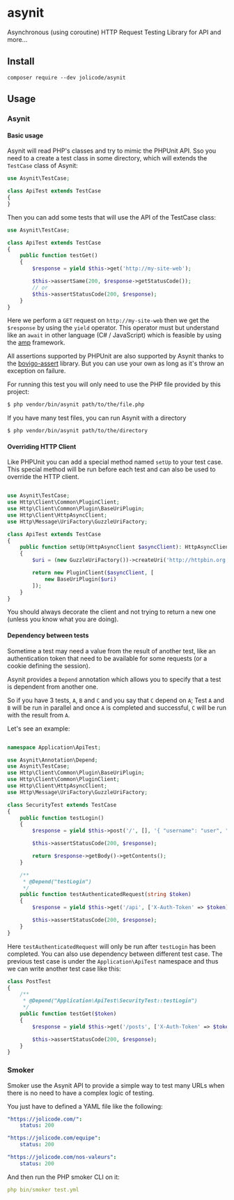 # asynit

Asynchronous (using coroutine) HTTP Request Testing Library for API and more...

## Install

```
composer require --dev jolicode/asynit
```

## Usage

### Asynit

#### Basic usage

Asynit will read PHP's classes and try to mimic the PHPUnit API. Sso you need
to a create a test class in some directory, which will extends the `TestCase`
class of Asynit:

```php
use Asynit\TestCase;

class ApiTest extends TestCase
{
}
```

Then you can add some tests that will use the API of the TestCase class:

```php
use Asynit\TestCase;

class ApiTest extends TestCase
{
    public function testGet()
    {
        $response = yield $this->get('http://my-site-web');

        $this->assertSame(200, $response->getStatusCode());
        // or
        $this->assertStatusCode(200, $response);
    }
}
```

Here we perform a `GET` request on `http://my-site-web` then we get the
`$response` by using the `yield` operator. This operator must but understand
like an `await` in other language (C# / JavaScript) which is feasible by using
the [amp](https://github.com/amphp/amp) framework.

All assertions supported by PHPUnit are also supported by Asynit thanks to the
[bovigo-assert](https://github.com/mikey179/bovigo-assert) library.
But you can use your own as long as it's throw an exception on failure.


For running this test you will only need to use the PHP file provided by this
project:

```bash
$ php vendor/bin/asynit path/to/the/file.php
```

If you have many test files, you can run Asynit with a directory

```bash
$ php vendor/bin/asynit path/to/the/directory
```

#### Overriding HTTP Client

Like PHPUnit you can add a special method named `setUp` to your test case. This
special method will be run before each test and can also be used to override the
HTTP client.

```php

use Asynit\TestCase;
use Http\Client\Common\PluginClient;
use Http\Client\Common\Plugin\BaseUriPlugin;
use Http\Client\HttpAsyncClient;
use Http\Message\UriFactory\GuzzleUriFactory;

class ApiTest extends TestCase
{
    public function setUp(HttpAsyncClient $asyncClient): HttpAsyncClient
    {
        $uri = (new GuzzleUriFactory())->createUri('http://httpbin.org');

        return new PluginClient($asyncClient, [
            new BaseUriPlugin($uri)
        ]);
    }
}
```

You should always decorate the client and not trying to return a new one (unless
you know what you are doing).

#### Dependency between tests

Sometime a test may need a value from the result of another test, like an
authentication token that need to be available for some requests (or a cookie
defining the session).

Asynit provides a `Depend` annotation which allows you to specify that a test is
dependent from another one.

So if you have 3 tests, `A`, `B` and `C` and you say that `C` depend on `A`;
Test `A` and `B` will be run in parallel and once `A` is completed and
successful, `C` will be run with the result from `A`.

Let's see an example:

```php

namespace Application\ApiTest;

use Asynit\Annotation\Depend;
use Asynit\TestCase;
use Http\Client\Common\Plugin\BaseUriPlugin;
use Http\Client\Common\PluginClient;
use Http\Client\HttpAsyncClient;
use Http\Message\UriFactory\GuzzleUriFactory;

class SecurityTest extends TestCase
{
    public function testLogin()
    {
        $response = yield $this->post('/', [], '{ "username": "user", "password": "pass" }');

        $this->assertStatusCode(200, $response);

        return $response->getBody()->getContents();
    }

    /**
     * @Depend("testLogin")
     */
    public function testAuthenticatedRequest(string $token)
    {
        $response = yield $this->get('/api', ['X-Auth-Token' => $token]);

        $this->assertStatusCode(200, $response);
    }
}
```

Here `testAuthenticatedRequest` will only be run after `testLogin` has been
completed. You can also use dependency between different test case. The previous
test case is under the `Application\ApiTest` namespace and thus we can write
another test case like this:

```php
class PostTest
{
    /**
     * @Depend("Application\ApiTest\SecurityTest::testLogin")
     */
    public function testGet($token)
    {
        $response = yield $this->get('/posts', ['X-Auth-Token' => $token]);

        $this->assertStatusCode(200, $response);
    }
}
```

### Smoker

Smoker use the Asynit API to provide a simple way to test many URLs when there
is no need to have a complex logic of testing.

You just have to defined a YAML file like the following:

```yaml
"https://jolicode.com/":
    status: 200

"https://jolicode.com/equipe":
    status: 200

"https://jolicode.com/nos-valeurs":
    status: 200
```

And then run the PHP smoker CLI on it:

```yaml
php bin/smoker test.yml
```
